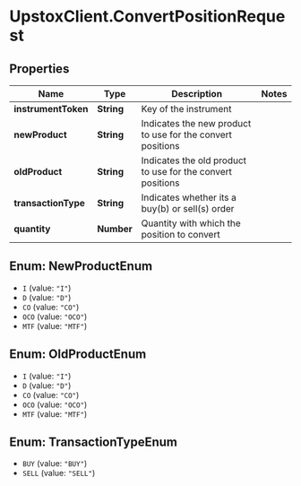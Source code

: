 # UpstoxClient.ConvertPositionRequest

## Properties
Name | Type | Description | Notes
------------ | ------------- | ------------- | -------------
**instrumentToken** | **String** | Key of the instrument | 
**newProduct** | **String** | Indicates the new product to use for the convert positions | 
**oldProduct** | **String** | Indicates the old product to use for the convert positions | 
**transactionType** | **String** | Indicates whether its a buy(b) or sell(s) order | 
**quantity** | **Number** | Quantity with which the position to convert | 

<a name="NewProductEnum"></a>
## Enum: NewProductEnum

* `I` (value: `"I"`)
* `D` (value: `"D"`)
* `CO` (value: `"CO"`)
* `OCO` (value: `"OCO"`)
* `MTF` (value: `"MTF"`)


<a name="OldProductEnum"></a>
## Enum: OldProductEnum

* `I` (value: `"I"`)
* `D` (value: `"D"`)
* `CO` (value: `"CO"`)
* `OCO` (value: `"OCO"`)
* `MTF` (value: `"MTF"`)


<a name="TransactionTypeEnum"></a>
## Enum: TransactionTypeEnum

* `BUY` (value: `"BUY"`)
* `SELL` (value: `"SELL"`)

